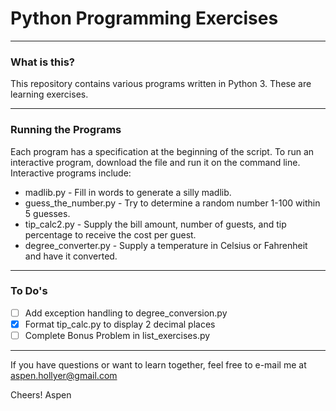 # Python Programming Exercises

---------
### What is this?

This repository contains various programs written in Python 3. These are learning exercises.

-------
### Running the Programs

Each program has a specification at the beginning of the script. To run an interactive program, download the file and run it on the command line. Interactive programs include:

* madlib.py - Fill in words to generate a silly madlib.
* guess_the_number.py - Try to determine a random number 1-100 within 5 guesses.
* tip_calc2.py - Supply the bill amount, number of guests, and tip percentage to receive the cost per guest.
* degree_converter.py - Supply a temperature in Celsius or Fahrenheit and have it converted.

---------
### To Do's
- [ ] Add exception handling to degree_conversion.py
- [x] Format tip_calc.py to display 2 decimal places
- [ ] Complete Bonus Problem in list_exercises.py

----------
If you have questions or want to learn together, feel free to e-mail me at aspen.hollyer@gmail.com

Cheers!
Aspen
